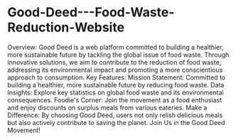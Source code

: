 # Good-Deed---Food-Waste-Reduction-Website
Overview: Good Deed is a web platform committed to building a healthier, more sustainable future by tackling the global issue of food waste. Through innovative solutions, we aim to contribute to the reduction of food waste, addressing its environmental impact and promoting a more conscientious approach to consumption.
Key Features:
Mission Statement: Committed to building a healthier, more sustainable future by reducing food waste.
Data Insights: Explore key statistics on global food waste and its environmental consequences.
Foodie's Corner: Join the movement as a food enthusiast and enjoy discounts on surplus meals from various eateries.
Make a Difference: By choosing Good Deed, users not only relish delicious meals but also actively contribute to saving the planet.
Join Us in the Good Deed Movement!

